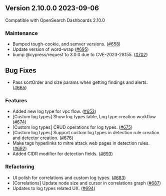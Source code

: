 ## Version 2.10.0.0 2023-09-06

Compatible with OpenSearch Dashboards 2.10.0

### Maintenance
* Bumped tough-cookie, and semver versions. ([#658](https://github.com/opensearch-project/security-analytics-dashboards-plugin/pull/656))
* Update version of word-wrap ([#695](https://github.com/opensearch-project/security-analytics-dashboards-plugin/pull/695))
* bump @cypress/request to 3.0.0 due to CVE-2023-28155. ([#702](https://github.com/opensearch-project/security-analytics-dashboards-plugin/pull/702))

## Bug Fixes
* Pass sortOrder and size params when getting findings and alerts. ([#665](https://github.com/opensearch-project/security-analytics-dashboards-plugin/pull/665))


### Features
* Added new log type for vpc flow. ([#653](https://github.com/opensearch-project/security-analytics-dashboards-plugin/pull/653))
* [Custom log types] Show log types table, Log type creation workflow ([#674](https://github.com/opensearch-project/security-analytics-dashboards-plugin/pull/674))
* [Custom log types] CRUD operations for log types. ([#675](https://github.com/opensearch-project/security-analytics-dashboards-plugin/pull/675))
* [Custom log types] Support custom log types in detection rule creation and detector creation. ([#676](https://github.com/opensearch-project/security-analytics-dashboards-plugin/pull/676))
* Make tags hyperlinks to mitre attack web pages in detection rules. ([#692](https://github.com/opensearch-project/security-analytics-dashboards-plugin/pull/692))
* Added CIDR modifier for detection fields. ([#693](https://github.com/opensearch-project/security-analytics-dashboards-plugin/pull/693))

### Refactoring
* UI polish for correlations and custom log types. ([#683](https://github.com/opensearch-project/security-analytics-dashboards-plugin/pull/683))
* [Correlations] Update node size and cursor in correlations graph ([#687](https://github.com/opensearch-project/security-analytics-dashboards-plugin/pull/687))
* Updates to log types related UX. ([#694](https://github.com/opensearch-project/security-analytics-dashboards-plugin/pull/694))
